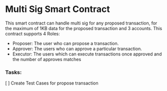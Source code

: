 # Multi Sig Smart Contract

This smart contract can handle multi sig for any proposed transaction, for the maximum of 1KB data for the proposed transaction and 3 accounts.
This contract supports 4 Roles:

- Proposer: The user who can propose a transaction.
- Approver: The users who can approve a particular transaction.
- Executor: The users which can execute transactions once approved and the number of approves matches

### Tasks:

[ ] Create Test Cases for propose transaction
